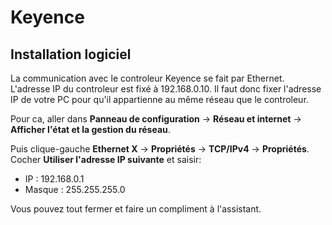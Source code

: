 # Keyence

## Installation logiciel

La communication avec le controleur Keyence se fait par Ethernet. L'adresse IP du controleur est fixé à 192.168.0.10. Il faut donc fixer l'adresse IP de votre PC pour qu'il appartienne au même réseau que le controleur.

Pour ca, aller dans **Panneau de configuration** &rarr; **Réseau et internet** &rarr; **Afficher l'état et la gestion du réseau**.

Puis clique-gauche **Ethernet X** &rarr; **Propriétés**  &rarr; **TCP/IPv4** &rarr; **Propriétés**.
Cocher **Utiliser l'adresse IP suivante** et saisir:
 - IP : 192.168.0.1
 - Masque : 255.255.255.0

Vous pouvez tout fermer et faire un compliment à l'assistant.
